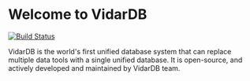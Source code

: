 # Welcome to VidarDB

[![Build Status](https://travis-ci.org/vidardb/vidardb.svg?branch=master)](https://travis-ci.org/vidardb/vidardb)

VidarDB is the world's first unified database system that can replace multiple data tools with a single unified database. It is open-source,  and actively developed and maintained by VidarDB team.
